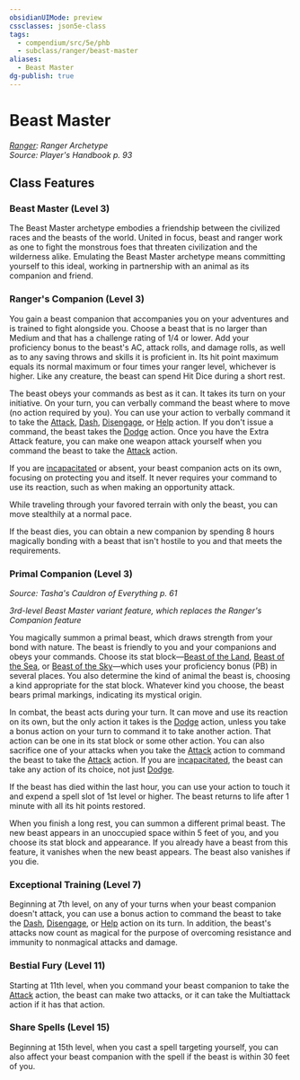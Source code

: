 ```yaml
---
obsidianUIMode: preview
cssclasses: json5e-class
tags:
  - compendium/src/5e/phb
  - subclass/ranger/beast-master
aliases:
  - Beast Master
dg-publish: true
---
```

# Beast Master
*[Ranger](ranger.md): Ranger Archetype*  
*Source: Player's Handbook p. 93*  


## Class Features

### Beast Master (Level 3)

The Beast Master archetype embodies a friendship between the civilized races and the beasts of the world. United in focus, beast and ranger work as one to fight the monstrous foes that threaten civilization and the wilderness alike. Emulating the Beast Master archetype means committing yourself to this ideal, working in partnership with an animal as its companion and friend.

### Ranger's Companion (Level 3)

You gain a beast companion that accompanies you on your adventures and is trained to fight alongside you. Choose a beast that is no larger than Medium and that has a challenge rating of 1/4 or lower. Add your proficiency bonus to the beast's AC, attack rolls, and damage rolls, as well as to any saving throws and skills it is proficient in. Its hit point maximum equals its normal maximum or four times your ranger level, whichever is higher. Like any creature, the beast can spend Hit Dice during a short rest.

The beast obeys your commands as best as it can. It takes its turn on your initiative. On your turn, you can verbally command the beast where to move (no action required by you). You can use your action to verbally command it to take the [Attack](/3-Mechanics/CLI/rules/actions.md#Attack), [Dash](/3-Mechanics/CLI/rules/actions.md#Dash), [Disengage](/3-Mechanics/CLI/rules/actions.md#Disengage), or [Help](/3-Mechanics/CLI/rules/actions.md#Help) action. If you don't issue a command, the beast takes the [Dodge](/3-Mechanics/CLI/rules/actions.md#Dodge) action. Once you have the Extra Attack feature, you can make one weapon attack yourself when you command the beast to take the [Attack](/3-Mechanics/CLI/rules/actions.md#Attack) action.

If you are [incapacitated](/3-Mechanics/CLI/rules/conditions.md#incapacitated) or absent, your beast companion acts on its own, focusing on protecting you and itself. It never requires your command to use its reaction, such as when making an opportunity attack.

While traveling through your favored terrain with only the beast, you can move stealthily at a normal pace.

If the beast dies, you can obtain a new companion by spending 8 hours magically bonding with a beast that isn't hostile to you and that meets the requirements.

### Primal Companion (Level 3)
_Source: Tasha's Cauldron of Everything p. 61_

*3rd-level Beast Master variant feature, which replaces the Ranger's Companion feature*

You magically summon a primal beast, which draws strength from your bond with nature. The beast is friendly to you and your companions and obeys your commands. Choose its stat block—[Beast of the Land](/Admin/CLI/bestiary/beast/beast-of-the-land-tce.md), [Beast of the Sea](/Admin/CLI/bestiary/beast/beast-of-the-sea-tce.md), or [Beast of the Sky](/Admin/CLI/bestiary/beast/beast-of-the-sky-tce.md)—which uses your proficiency bonus (PB) in several places. You also determine the kind of animal the beast is, choosing a kind appropriate for the stat block. Whatever kind you choose, the beast bears primal markings, indicating its mystical origin.

In combat, the beast acts during your turn. It can move and use its reaction on its own, but the only action it takes is the [Dodge](/3-Mechanics/CLI/rules/actions.md#Dodge) action, unless you take a bonus action on your turn to command it to take another action. That action can be one in its stat block or some other action. You can also sacrifice one of your attacks when you take the [Attack](/3-Mechanics/CLI/rules/actions.md#Attack) action to command the beast to take the [Attack](/3-Mechanics/CLI/rules/actions.md#Attack) action. If you are [incapacitated](/3-Mechanics/CLI/rules/conditions.md#incapacitated), the beast can take any action of its choice, not just [Dodge](/3-Mechanics/CLI/rules/actions.md#Dodge).

If the beast has died within the last hour, you can use your action to touch it and expend a spell slot of 1st level or higher. The beast returns to life after 1 minute with all its hit points restored.

When you finish a long rest, you can summon a different primal beast. The new beast appears in an unoccupied space within 5 feet of you, and you choose its stat block and appearance. If you already have a beast from this feature, it vanishes when the new beast appears. The beast also vanishes if you die.

### Exceptional Training (Level 7)

Beginning at 7th level, on any of your turns when your beast companion doesn't attack, you can use a bonus action to command the beast to take the [Dash](/3-Mechanics/CLI/rules/actions.md#Dash), [Disengage](/3-Mechanics/CLI/rules/actions.md#Disengage), or [Help](/3-Mechanics/CLI/rules/actions.md#Help) action on its turn. In addition, the beast's attacks now count as magical for the purpose of overcoming resistance and immunity to nonmagical attacks and damage.

### Bestial Fury (Level 11)

Starting at 11th level, when you command your beast companion to take the [Attack](/3-Mechanics/CLI/rules/actions.md#Attack) action, the beast can make two attacks, or it can take the Multiattack action if it has that action.

### Share Spells (Level 15)

Beginning at 15th level, when you cast a spell targeting yourself, you can also affect your beast companion with the spell if the beast is within 30 feet of you.